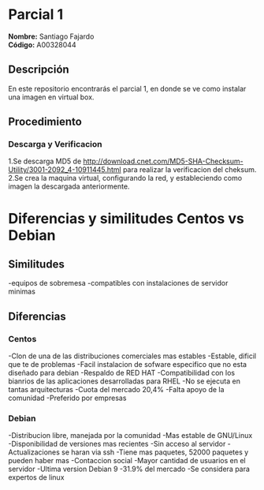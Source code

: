 # Parcial 1

**Nombre:** Santiago Fajardo  
**Código:** A00328044

## Descripción
En este repositorio encontrarás el parcial 1, en donde se ve como instalar una imagen en virtual box.

## Procedimiento

### Descarga y Verificacion
1.Se descarga MD5 de http://download.cnet.com/MD5-SHA-Checksum-Utility/3001-2092_4-10911445.html para realizar la verificacion del cheksum.
2.Se crea la maquina virtual, configurando la red, y estableciendo como imagen la descargada anteriormente.

# Diferencias y similitudes Centos vs Debian

## Similitudes
-equipos de sobremesa
-compatibles con instalaciones de servidor minimas

## Diferencias

### Centos
-Clon de una de las distribuciones comerciales mas estables
-Estable, dificil que te de problemas
-Facil instalacion de sofware especifico que no esta diseñado para debian
-Respaldo de RED HAT
-Compatibilidad con los bianrios de las aplicaciones desarrolladas para RHEL
-No se ejecuta en tantas arquitecturas
-Cuota del mercado 20,4%
-Falta apoyo de la comunidad
-Preferido por empresas


### Debian
-Distribucion libre, manejada por la comunidad
-Mas estable de GNU/Linux
-Disponibilidad de versiones mas recientes
-Sin acceso al servidor
-Actualizaciones se haran via ssh
-Tiene mas paquetes, 52000 paquetes y pueden haber mas
-Contaccion social
-Mayor cantidad de usuarios en el servidor
-Ultima version Debian 9
-31.9% del mercado
-Se considera para expertos de linux

